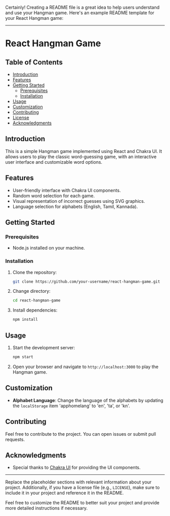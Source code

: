 Certainly! Creating a README file is a great idea to help users understand and use your Hangman game. Here's an example README template for your React Hangman game:

---

# React Hangman Game


## Table of Contents

- [Introduction](#introduction)
- [Features](#features)
- [Getting Started](#getting-started)
  - [Prerequisites](#prerequisites)
  - [Installation](#installation)
- [Usage](#usage)
- [Customization](#customization)
- [Contributing](#contributing)
- [License](#license)
- [Acknowledgments](#acknowledgments)

## Introduction

This is a simple Hangman game implemented using React and Chakra UI. It allows users to play the classic word-guessing game, with an interactive user interface and customizable word options.

## Features

- User-friendly interface with Chakra UI components.
- Random word selection for each game.
- Visual representation of incorrect guesses using SVG graphics.
- Language selection for alphabets (English, Tamil, Kannada).

## Getting Started

### Prerequisites

- Node.js installed on your machine.

### Installation

1. Clone the repository:

   ```bash
   git clone https://github.com/your-username/react-hangman-game.git
   ```

2. Change directory:

   ```bash
   cd react-hangman-game
   ```

3. Install dependencies:

   ```bash
   npm install
   ```

## Usage

1. Start the development server:

   ```bash
   npm start
   ```

2. Open your browser and navigate to `http://localhost:3000` to play the Hangman game.

## Customization

- **Alphabet Language**: Change the language of the alphabets by updating the `localStorage` item 'apphomelang' to 'en', 'ta', or 'kn'.

## Contributing

Feel free to contribute to the project. You can open issues or submit pull requests.


## Acknowledgments

- Special thanks to [Chakra UI](https://chakra-ui.com/) for providing the UI components.

---

Replace the placeholder sections with relevant information about your project. Additionally, if you have a license file (e.g., `LICENSE`), make sure to include it in your project and reference it in the README.

Feel free to customize the README to better suit your project and provide more detailed instructions if necessary.